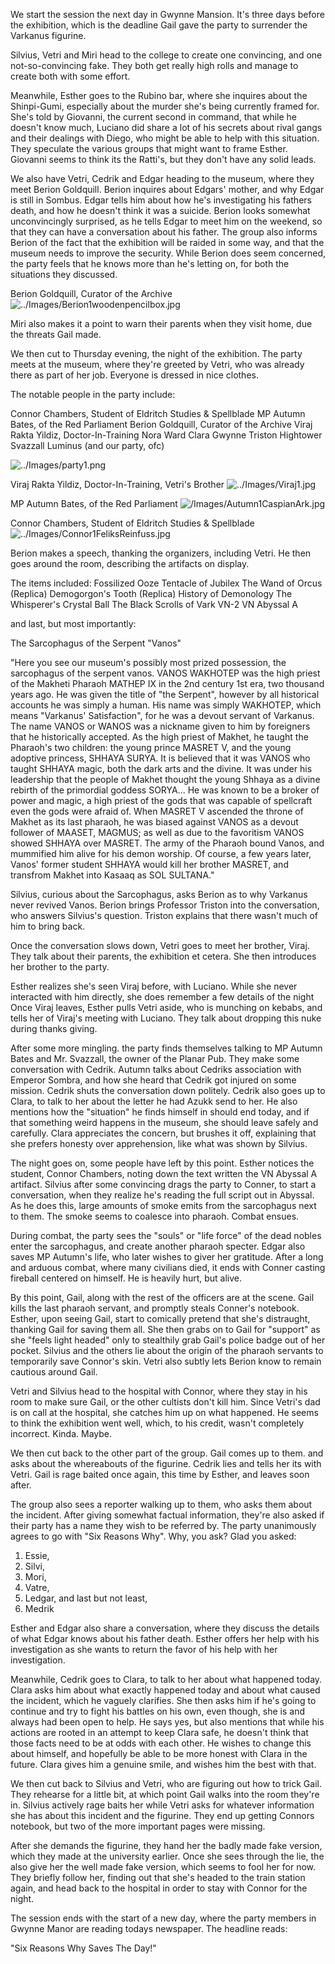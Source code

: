 We start the session the next day in Gwynne Mansion.  It's three days before the exhibition, which is the deadline Gail gave the party to surrender the Varkanus figurine.

Silvius, Vetri and Miri head to the college to create one convincing, and one not-so-convincing fake. They both get really high rolls and manage to create both with some effort.

Meanwhile, Esther goes to the Rubino bar, where she inquires about the Shinpi-Gumi, especially about the murder she's being currently framed for. She's told by Giovanni, the current second in command, that while he doesn't know much, Luciano did share a lot of his secrets about rival gangs and their dealings with Diego, who might be able to help with this situation. They speculate the various groups that might want to frame Esther. Giovanni seems to think its the Ratti's, but they don't have any solid leads.

We also have Vetri, Cedrik and Edgar heading to the museum, where they meet Berion Goldquill. Berion inquires about Edgars' mother, and why Edgar is still in Sombus. Edgar tells him about how he's investigating his fathers death, and how he doesn't think it was a suicide. Berion looks somewhat unconvincingly surprised, as he tells Edgar to meet him on the weekend, so that they can have a conversation about his father. The group also informs Berion of the fact that the exhibition will be raided in some way, and that the museum needs to improve the security. While Berion does seem concerned, the party feels that he knows more than he's letting on, for both the situations they discussed.

Berion Goldquill, Curator of the Archive
![../Images/Berion1woodenpencilbox.jpg](/Images/Berion1woodenpencilbox.jpg)

Miri also makes it a point to warn their parents when they visit home, due the threats Gail made.

We then cut to Thursday evening, the night of the exhibition. The party meets at the museum, where they're greeted by Vetri, who was already there as part of her job. Everyone is dressed in nice clothes.

The notable people in the party include:

Connor Chambers, Student of Eldritch Studies & Spellblade
MP Autumn Bates, of the Red Parliament
Berion Goldquill, Curator of the Archive
Viraj Rakta Yildiz, Doctor-In-Training
Nora Ward
Clara Gwynne
Triston Hightower
Svazzall Luminus
(and our party, ofc)

![../Images/party1.png](/Images/party1.png)


Viraj Rakta Yildiz, Doctor-In-Training, Vetri's Brother
![../Images/Viraj1.jpg](/Images/Viraj1.jpg)


MP Autumn Bates, of the Red Parliament
![/Images/Autumn1CaspianArk.jpg](/Images/Autumn1CaspianArk.jpg)

Connor Chambers, Student of Eldritch Studies & Spellblade
![../Images/Connor1FeliksReinfuss.jpg](/Images/Connor1FeliksReinfuss.jpg)

Berion makes a speech, thanking the organizers, including Vetri. He then goes around the room, describing the artifacts on display. 

The items included:
Fossilized Ooze Tentacle of Jubilex
The Wand of Orcus (Replica)
Demogorgon's Tooth (Replica)
History of Demonology
The Whisperer's Crystal Ball
The Black Scrolls of Vark
VN-2
VN Abyssal A

and last, but most importantly:

The Sarcophagus of the Serpent "Vanos"

"Here you see our museum's possibly most prized possession, the sarcophagus of the serpent vanos. VANOS WAKHOTEP was the high priest of the Makheti Pharaoh MATHEP IX in the 2nd century 1st era, two thousand years ago. He was given the title of "the Serpent", however by all historical accounts he was simply a human. His name was simply WAKHOTEP, which means "Varkanus' Satisfaction", for he was a devout servant of Varkanus. The name VANOS or WANOS was a nickname given to him by foreigners that he historically accepted. As the high priest of Makhet, he taught the Pharaoh's two children: the young prince MASRET V, and the young adoptive princess, SHHAYA SURYA. It is believed that it was VANOS who taught SHHAYA magic, both the dark arts and the divine. It was under his leadership that the people of Makhet thought the young Shhaya as a divine rebirth of the primordial goddess SORYA... He was known to be a broker of power and magic, a high priest of the gods that was capable of spellcraft even the gods were afraid of. When MASRET V ascended the throne of Makhet as its last pharaoh, he was biased against VANOS as a devout follower of MAASET, MAGMUS; as well as due to the favoritism VANOS showed SHHAYA over MASRET. The army of the Pharaoh bound Vanos, and mummified him alive for his demon worship. Of course, a few years later, Vanos' former student SHHAYA would kill her brother MASRET, and transfrom Makhet into Kasaaq as SOL SULTANA."

Silvius, curious about the Sarcophagus, asks Berion as to why Varkanus never revived Vanos. Berion brings Professor Triston into the conversation, who answers Silvius's question. Triston explains that there wasn't much of him to bring back.

Once the conversation slows down, Vetri goes to meet her brother, Viraj. They talk about their parents, the exhibition et cetera. She then introduces her brother to the party. 

Esther realizes she's seen Viraj before, with Luciano. While she never interacted with him directly, she does remember a few details of the night Once Viraj leaves, Esther pulls Vetri aside, who is munching on kebabs, and tells her of Viraj's meeting with Luciano. They talk about dropping this nuke during thanks giving.

After some more mingling. the party finds themselves talking to MP Autumn Bates and Mr. Svazzall, the owner of the Planar Pub. They make some conversation with Cedrik. Autumn talks about Cedriks association with Emperor Sombra, and how she heard that Cedrik got injured on some mission. Cedrik shuts the conversation down politely. Cedrik also goes up to Clara, to talk to her about the letter he had Azukk send to her. He also mentions how the "situation" he finds himself in should end today, and if that something weird happens in the museum, she should leave safely and carefully. Clara appreciates the concern, but brushes it off, explaining that she prefers honesty over apprehension, like what was shown by Silvius. 

The night goes on, some people have left by this point. Esther notices the student, Connor Chambers, noting down the text written the VN Abyssal A artifact. Silvius after some convincing drags the party to Conner, to start a conversation, when they realize he's reading the full script out in Abyssal. As he does this, large amounts of smoke emits from the sarcophagus next to them.  The smoke seems to coalesce into pharaoh. Combat ensues.

During combat, the party sees the "souls" or "life force" of the dead nobles enter the sarcophagus, and create another pharaoh specter. Edgar also saves MP Autumn's life, who later wishes to giver her gratitude. After a long and arduous combat, where many civilians died, it ends with Conner casting fireball centered on himself. He is heavily hurt, but alive.

By this point, Gail, along with the rest of the officers are at the scene. Gail kills the last pharaoh servant, and promptly steals Conner's notebook. Esther, upon seeing Gail, start to comically pretend that she's distraught, thanking Gail for saving them all. She then grabs on to Gail for "support" as she "feels light headed" only to stealthily grab Gail's police badge out of her pocket. Silvius and the others lie about the origin of the pharaoh servants to temporarily save Connor's skin. Vetri also subtly lets Berion know to remain cautious around Gail.

Vetri and Silvius head to the hospital with Connor, where they stay in his room to make sure Gail, or the other cultists don't kill him. Since Vetri's dad is on call at the hospital, she catches him up on what happened. He seems to think the exhibition went well, which, to his credit, wasn't completely incorrect. Kinda. Maybe. 

We then cut back to the other part of the group. Gail comes up to them. and asks about the whereabouts of the figurine. Cedrik lies and tells her its with Vetri. Gail is rage baited once again, this time by Esther, and leaves soon after.

The group also sees a reporter walking up to them, who asks them about the incident. After giving somewhat factual information, they're also asked if their party has a name they wish to be referred by. The party unanimously agrees to go with "Six Reasons Why". Why, you ask? Glad you asked:
1. Essie,
2. Silvi,
3. Mori,
4. Vatre,
5. Ledgar,
and last but not least,
6. Medrik

Esther and Edgar also share a conversation, where they discuss the details of what Edgar knows about his father death. Esther offers her help with his investigation as she wants to return the favor of his help with her investigation.

Meanwhile, Cedrik goes to Clara, to talk to her about what happened today. Clara asks him about what exactly happened  today and about what caused the incident, which he vaguely clarifies. She then asks him if he's going to continue and try to fight his battles on his own, even though, she is and always had been open to help. He says yes, but also mentions that while his actions are rooted in an attempt to keep Clara safe, he doesn't think that those facts need to be at odds with each other. He wishes to change this about himself, and hopefully be able to be more honest with Clara in the future. Clara gives him a genuine smile, and wishes him the best with that.

We then cut back to Silvius and Vetri, who are figuring out how to trick Gail. They rehearse for a little bit, at which point Gail walks into the room they're in. Silvius actively rage baits her while Vetri asks for whatever information she has about this incident and the figurine. They end up getting Connors notebook, but two of the more important pages were missing. 

After she demands the figurine, they hand her the badly made fake version, which they made at the university earlier. Once she sees through the lie, the also give her the well made fake version, which seems to fool her for now. They briefly follow her, finding out that she's headed to the train station again, and head back to the hospital in order to stay with Connor for the night.

The session ends with the start of a new day, where the party members in Gwynne Manor are reading todays newspaper. The headline reads:

"Six Reasons Why Saves The Day!"
